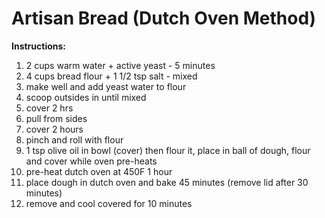 # Artisan Bread (Dutch Oven Method)

**Instructions:**
1. 2 cups warm water + active yeast - 5 minutes
2. 4 cups bread flour + 1 1/2 tsp salt - mixed
3. make well and add yeast water to flour
4. scoop outsides in until mixed
5. cover 2 hrs
6. pull from sides
7. cover 2 hours
8. pinch and roll with flour
9. 1 tsp olive oil in bowl (cover) then flour it, place in ball of dough, flour and cover while oven pre-heats
10. pre-heat dutch oven at 450F 1 hour
11. place dough in dutch oven and bake 45 minutes (remove lid after 30 minutes)
12. remove and cool covered for 10 minutes
